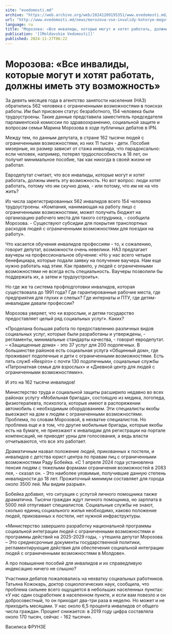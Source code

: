 ```yaml
---
site: "evedomosti.md"
archive: "https://web.archive.org/web/20241209195351/www.evedomosti.md/news/morozova-vse-invalidy-kotorye-mogut-i-hotyat-rabotat-dolzhny"
url: "http://www.evedomosti.md/news/morozova-vse-invalidy-kotorye-mogut-i-hotyat-rabotat-dolzhny"
language: ru
title: "Морозова: «Все инвалиды, которые могут и хотят работать, должны иметь эту возможность»"
publication: '[[Moldavskie Vedomosti]]'
published: 2024-11-27T06:22
---
```


# Морозова: «Все инвалиды, которые могут и хотят работать, должны иметь эту возможность»

За девять месяцев года в агентство занятости населения (НАЗ) обратились 562 человека с ограниченными возможностями в поисках работы. Им был присвоен статус безработного, 154 человека были трудоустроены. Такие данные представила заместитель председателя парламентской комиссии по здравоохранению, социальной защите и вопросам семьи Марина Морозова в ходе публичных дебатов в IPN.

Между тем, по данным депутата, в стране 162 тысячи людей с ограниченными возможностями, из них 11 тысяч - дети. Пособия мизерные, их размер зависит от стажа инвалида, что парадоксально: если человек, например, потерял трудоспособность в 18 лет, он получит минимальное пособие, так как никогда в своей жизни не работал.

Евродепутат считает, что все инвалиды, которые могут и хотят работать, должны иметь эту возможность. Но вот вопрос: люди хотят работать, потому что им скучно дома, - или потому, что им не на что жить?

Из числа зарегистрированных 562 инвалидов всего 154 человека трудоустроены. «Компания, нанимающая на работу лицо с ограниченными возможностями, может получить бюджет на организацию рабочего места для такого сотрудника, - сообщила Морозова. - Существуют субсидии для покрытия транспортных расходов людей с ограниченными возможностями для поездки на работу».

Что касается обучения инвалидов профессиям - то, к сожалению, говорит депутат, возможности очень невелики. НАЗ предлагает ваучеры на профессиональное обучение: «Но у нас всего четыре бенефициара, которые подали заявку на получение ваучера. Нам еще нужно работать над этим. Как правило, у людей с ограниченными возможностями не всегда есть специальность. Ваучеры позволили бы поддержать их, а затем и трудоустроить».

Но где же та система профподготовки инвалидов, которая существовала до 1991 года? Где гарантированные рабочие места, где предприятия для глухих и слепых? Где интернаты и ПТУ, где детям-инвалидам давали профессии?

Морозова уверяет, что «и взрослым, и детям государство предоставляет целый ряд социальных услуг». Каких?

«Проделана большая работа по предоставлению различных видов социальных услуг, которые были разработаны и утверждены, - регламенты, минимальные стандарты качества, - говорит евродепутат. – «Защищенные дома» - это 37 услуг для 200 подопечных. В большинстве районов есть социальная услуга «Общинный дом», где проживают подопечные и дети с ограниченными возможностями. Есть пять служб «Respiro» с почти 130 подопечными, социальные службы «Патронатная семья для взрослых» и «Дневной центр для людей с ограниченными возможностями»».

И это на 162 тысячи инвалидов!

Министерство труда и социальной защиты расширило недавно во всех районах услугу «Мобильная бригада», состоящую из медика, логопеда, физиотерапевта, психолога, которые имеют в распоряжении автомобиль с необходимым оборудованием. Эти специалисты якобы выезжают на дом к людям с ограниченными возможностями. Проблема, по словам Морозовой, в нехватке специалистов. Но проблема еще и в том, что другие мобильные бригады, которые якобы есть на бумаге, не приезжают к инвалидам для регистрации на портале компенсаций, не приводят урны для голосования, а ведь власти отчитываются, что все это работает.

Драматичным назвал положение людей, прикованных к постели, и инвалидов с детства юрист центра по правам лиц с ограниченными возможностями Раду Бобейка. «С 1 апреля 2024 года установлена пенсия людям с тяжелыми формами ограничения возможностей в 2083 лея, - сказал он. - Это наиболее уязвимые, получившие данную степень инвалидности до 18 лет. Прожиточный минимум составляет для города около 3500 лей. Мы видим разрыв».

Бобейка добавил, что ситуация с услугой личного помощника также драматична. Тысячи граждан ждут личного помощника, но зарплата в 5000 лей отпугивает специалистов. Социальные службы не знают, сколько единиц социального жилья необходимо, каково положение людей, прикованных к постели, нет нужной инфраструктуры.

«Министерство завершило разработку национальной программы социальной интеграции людей с ограниченными возможностями и программы действий на 2025-2029 годы, - утешила депутат Морозова. – Это среднесрочные документы государственной политики, регламентирующие действия для обеспечения социальной интеграции людей с ограниченными возможностями в Молдове».

А про повышение пособий для инвалидов и их справедливую индексацию ничего не слышно?

Участники дебатов пожаловались на нехватку социальных работников. Татьяна Кожокарь, доктор социологических наук, сообщила, что проблема сильнее всего ощущается в небольших населенных пунктах: «У нас один соцработник в населенном пункте, и если вам повезло и он добросовестный, то он приходит два-три раза в неделю. Но может и не приходить месяцами. У нас около 6,5 процента инвалидов от общего числа граждан. Процент снижается: в 2019 году цифра составляла около 170 тысяч, сейчас - 162 тысячи».

Василиса ФРУНЗЕ